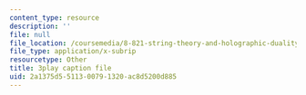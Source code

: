 ```yaml
---
content_type: resource
description: ''
file: null
file_location: /coursemedia/8-821-string-theory-and-holographic-duality-fall-2014/2a1375d5511300791320ac8d5200d885_-mrxN8XcQOQ.srt
file_type: application/x-subrip
resourcetype: Other
title: 3play caption file
uid: 2a1375d5-5113-0079-1320-ac8d5200d885
---
```

